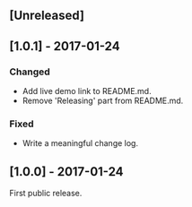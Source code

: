 ## [Unreleased]

## [1.0.1] - 2017-01-24
### Changed
- Add live demo link to README.md.
- Remove 'Releasing' part from README.md.

### Fixed
- Write a meaningful change log.

## [1.0.0] - 2017-01-24

First public release.